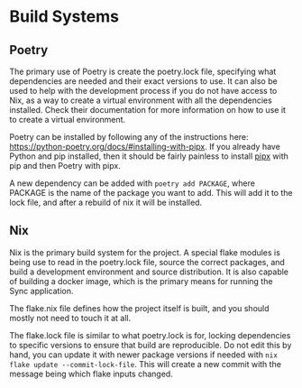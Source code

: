 # Build Systems

## Poetry

The primary use of Poetry is create the poetry.lock file, specifying what
dependencies are needed and their exact versions to use. It can also be used to
help with the development process if you do not have access to Nix, as a way to
create a virtual environment with all the dependencies installed. Check their
documentation for more information on how to use it to create a virtual
environment.

Poetry can be installed by following any of the instructions here:
<https://python-poetry.org/docs/#installing-with-pipx>. If you already have
Python and pip installed, then it should be fairly painless to install
[pipx](https://github.com/pypa/pipx) with pip and then Poetry with pipx.

A new dependency can be added with `poetry add PACKAGE`, where PACKAGE is the
name of the package you want to add. This will add it to the lock file, and
after a rebuild of nix it will be installed.

## Nix

Nix is the primary build system for the project. A special flake modules is
being use to read in the poetry.lock file, source the correct packages, and
build a development environment and source distribution. It is also capable of
building a docker image, which is the primary means for running the Sync
application.

The flake.nix file defines how the project itself is built, and you should
mostly not need to touch it at all.

The flake.lock file is similar to what poetry.lock is for, locking dependencies
to specific versions to ensure that build are reproducible. Do not edit this by
hand, you can update it with newer package versions if needed with
`nix flake update --commit-lock-file`. This will create a new commit with the
message being which flake inputs changed.
